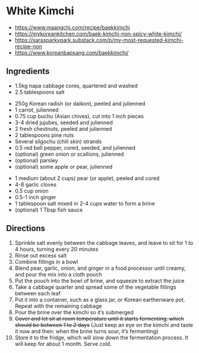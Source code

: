 # White Kimchi

* https://www.maangchi.com/recipe/baekkimchi
* https://mykoreankitchen.com/baek-kimchi-non-spicy-white-kimchi/
* https://sarasparkypark.substack.com/p/my-most-requested-kimchi-recipe-non
* https://www.koreanbapsang.com/baekkimchi/

## Ingredients

[//]: # (Cabbage:)
* 1.5kg napa cabbage cores, quartered and washed
* 2.5 tablespoons salt

[//]: # (Fillings:)
* 250g Korean radish (or daikon), peeled and julienned
* 1 carrot, julienned
* 0.75 cup buchu (Asian chives), cut into 1 inch pieces
* 3-4 dried jujubes, seeded and julienned
* 2 fresh chestnuts, peeled and julienned
* 2 tablespoons pine nuts
* Several silgochu (chili skin) strands
* 0.5 red bell pepper, cored, seeded, and julienned
* (optional) green onion or scallions, julienned
* (optional) parsley
* (optional) some apple or pear, julienned

[//]: # (Pickling liquid:)
* 1 medium (about 2 cups) pear (or apple), peeled and cored
* 4-8 garlic cloves
* 0.5 cup onion
* 0.5-1 inch ginger
* 1 tablespoon salt mixed in 2-4 cups water to form a brine
* (optional) 1 Tbsp fish sauce

## Directions

1. Sprinkle salt evenly between the cabbage leaves, and leave to sit for 1 to 4 hours, turning every 20 minutes
2. Rinse out excess salt
3. Combine fillings in a bowl
4. Blend pear, garlic, onion, and ginger in a food processor until creamy, and pour the mix into a cloth pouch
5. Put the pouch into the bowl of brine, and squeeze to extract the juice
6. Take a cabbage quarter and spread some of the vegetable fillings between each leaf
7. Put it into a container, such as a glass jar, or Korean earthenware pot. Repeat with the remaining cabbage
8. Pour the brine over the kimchi so it’s submerged
9. ~~Cover and let sit at room temperature until it starts fermenting, which should be between 1 to 2 days~~
   (Just keep an eye on the kimchi and taste it now and then: when the brine turns sour, it’s fermenting)
10. Store it to the fridge, which will slow down the fermentation process. It will keep for about 1 month. Serve cold.

